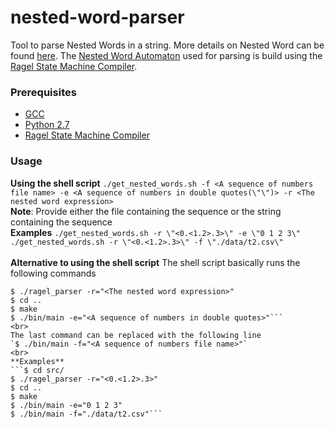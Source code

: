 # nested-word-parser
Tool to parse Nested Words in a string. More details on Nested Word can be found <a href="https://en.wikipedia.org/wiki/Nested_word" target="_blank">here</a>. The <a href="https://en.wikipedia.org/wiki/Nested_word#Nested_word_automaton" target="_blank">Nested Word Automaton</a> used for parsing is build using the <a href="http://www.colm.net/open-source/ragel/">Ragel State Machine Compiler</a>.
<br>
### Prerequisites
  * <a href="https://gcc.gnu.org/install/binaries.html">GCC</a>
  * <a href="https://www.python.org/downloads/">Python 2.7</a>
  * <a href="http://www.colm.net/open-source/ragel/">Ragel State Machine Compiler</a>

### Usage 
**Using the shell script**
`./get_nested_words.sh -f <A sequence of numbers file name> -e <A sequence of numbers in double quotes(\"\")> -r <The nested word expression> `
<br>
**Note**: Provide either the file containing the sequence or the string containing the sequence 
<br> 
**Examples** 
`./get_nested_words.sh -r \"<0.<1.2>.3>\" -e \"0 1 2 3\"` <br>
`./get_nested_words.sh -r \"<0.<1.2>.3>\" -f \"./data/t2.csv\"`
<br>
<br>
**Alternative to using the shell script**
The shell script basically runs the following commands<br>
```$ cd src/
$ ./ragel_parser -r="<The nested word expression>"
$ cd ..
$ make
$ ./bin/main -e="<A sequence of numbers in double quotes>"```
<br>
The last command can be replaced with the following line
`$ ./bin/main -f="<A sequence of numbers file name>"`
<br> 
**Examples** 
```$ cd src/
$ ./ragel_parser -r="<0.<1.2>.3>"
$ cd ..
$ make
$ ./bin/main -e="0 1 2 3"
$ ./bin/main -f="./data/t2.csv"```
